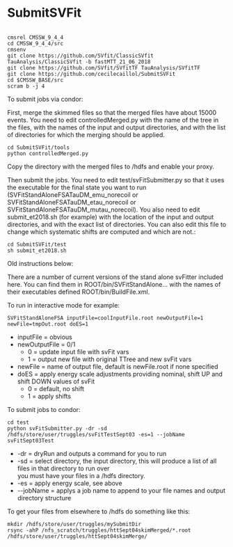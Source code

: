 # SubmitSVFit
```

cmsrel CMSSW_9_4_4
cd CMSSW_9_4_4/src
cmsenv
git clone https://github.com/SVfit/ClassicSVfit TauAnalysis/ClassicSVfit -b fastMTT_21_06_2018
git clone https://github.com/SVfit/SVfitTF TauAnalysis/SVfitTF
git clone https://github.com/cecilecaillol/SubmitSVFit
cd $CMSSW_BASE/src
scram b -j 4
```

To submit jobs via condor:

First, merge the skimmed files so that the merged files have about 15000 events. You need to edit controlledMerged.py with the name of the tree in the files, with the names of the input and output directories, and with the list of directories for which the merging should be applied.
```
cd SubmitSVFit/tools
python controlledMerged.py
```

Copy the directory with the merged files to /hdfs and enable your proxy. 

Then submit the jobs. You need to edit test/svFitSubmitter.py so that it uses the executable for the final state you want to run (SVFitStandAloneFSATauDM\_emu\_norecoil or SVFitStandAloneFSATauDM\_etau\_norecoil or SVFitStandAloneFSATauDM\_mutau\_norecoil). You also need to edit submit\_et2018.sh (for example) with the location of the input and output directories, and with the exact list of directories. You can also edit this file to change which systematic shifts are computed and which are not.:
```
cd SubmitSVFit/test
sh submit_et2018.sh
```

Old instructions below:


There are a number of current versions of the stand alone svFitter included here.
You can find them in ROOT/bin/SVFitStandAlone... with the names of their executables
defined ROOT/bin/BuildFile.xml.

To run in interactive mode for example:
```
SVFitStandAloneFSA inputFile=coolInputFile.root newOutputFile=1 newFile=tmpOut.root doES=1
```

 - inputFile = obvious
 - newOutputFile = 0/1
   - 0 = update input file with svFit vars
   - 1 = output new file with original TTree and new svFit vars
 - newFile = name of output file, default is newFile.root if none specified
 - doES = apply energy scale adjustments providing nominal, shift UP and shift DOWN values of svFit
   - 0 = default, no shift
   - 1 = apply shifts

To submit jobs to condor:
```
cd test
python svFitSubmitter.py -dr -sd /hdfs/store/user/truggles/svFitTestSept03 -es=1 --jobName svFitSept03Test
```

 - -dr = dryRun and outputs a command for you to run
 - -sd = select directory, the input directory, this will produce a list of all files in that directory to run over<BR>
       you must have your files in a /hdfs directory.
 - -es = apply energy scale, see above
 - --jobName = applys a job name to append to your file names and output directory structure

To get your files from elsewhere to /hdfs do something like this:
```
mkdir /hdfs/store/user/truggles/mySubmitDir
rsync -ahP /nfs_scratch/truggles/httSept04skimMerged/*.root /hdfs/store/user/truggles/httSept04skimMerge/
```

